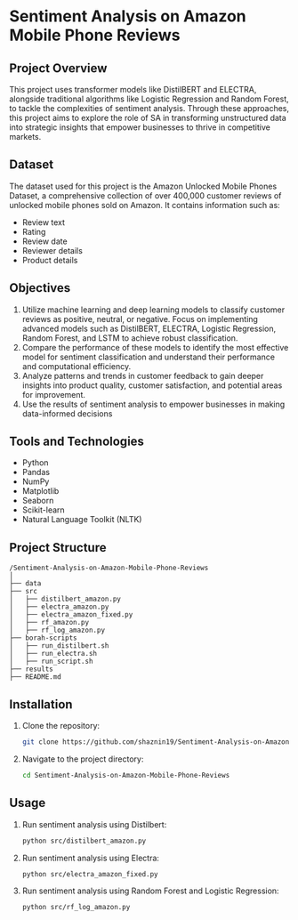 # Sentiment Analysis on Amazon Mobile Phone Reviews

## Project Overview
 This project uses transformer models like DistilBERT and ELECTRA, alongside traditional algorithms like Logistic Regression and Random Forest, to tackle the complexities of sentiment analysis. Through these approaches, this project aims to explore the role of SA in transforming unstructured data into strategic insights that empower businesses to thrive in competitive markets.

## Dataset
The dataset used for this project is the Amazon Unlocked
Mobile Phones Dataset, a comprehensive collection of over
400,000 customer reviews of unlocked mobile phones sold
on Amazon. It contains information such as:
- Review text
- Rating
- Review date
- Reviewer details
- Product details

## Objectives
1. Utilize machine learning and deep learning models to classify customer reviews as positive, neutral, or negative. Focus on implementing advanced models such as DistilBERT, ELECTRA, Logistic Regression, Random Forest, and LSTM to achieve robust classification.
2. Compare the performance of these models to identify the most effective model for sentiment classification and understand their performance and computational efficiency.
3. Analyze patterns and trends in customer feedback to gain deeper insights into product quality, customer satisfaction, and potential areas for improvement. 
4. Use the results of sentiment analysis to empower businesses in making data-informed decisions

## Tools and Technologies
- Python
- Pandas
- NumPy
- Matplotlib
- Seaborn
- Scikit-learn
- Natural Language Toolkit (NLTK)

## Project Structure
```
/Sentiment-Analysis-on-Amazon-Mobile-Phone-Reviews
│
├── data
├── src
│   ├── distilbert_amazon.py
│   ├── electra_amazon.py
│   ├── electra_amazon_fixed.py
│   ├── rf_amazon.py
│   ├── rf_log_amazon.py
├── borah-scripts
│   ├── run_distilbert.sh
│   ├── run_electra.sh
│   ├── run_script.sh
├── results
├── README.md
```

## Installation
1. Clone the repository:
    ```bash
    git clone https://github.com/shaznin19/Sentiment-Analysis-on-Amazon-Mobile-Phone-Reviews.git
    ```
2. Navigate to the project directory:
    ```bash
    cd Sentiment-Analysis-on-Amazon-Mobile-Phone-Reviews
    ```

## Usage
1. Run sentiment analysis using Distilbert:
    ```bash
    python src/distilbert_amazon.py
    ```
2. Run sentiment analysis using Electra:
    ```bash
    python src/electra_amazon_fixed.py
    ```
3. Run sentiment analysis using Random Forest and Logistic Regression:
    ```bash
    python src/rf_log_amazon.py
    ```
